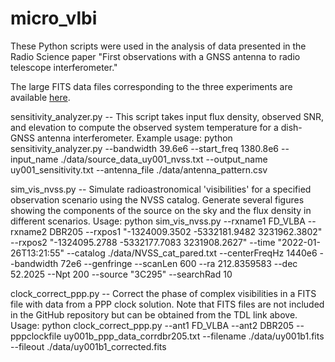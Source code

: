 # micro_vlbi
These Python scripts were used in the analysis of data presented in the Radio Science paper "First observations with a GNSS antenna to radio telescope interferometer."

The large FITS data files corresponding to the three experiments are available [here](https://dataverse.tdl.org/dataset.xhtml?persistentId=doi:10.18738/T8/VVN3VP).

sensitivity_analyzer.py -- This script takes input flux density, observed SNR, and elevation to compute the observed system temperature for a dish-GNSS antenna interferometer.
Example usage:
python sensitivity_analyzer.py --bandwidth 39.6e6  --start_freq 1380.8e6 --input_name ./data/source_data_uy001_nvss.txt --output_name uy001_sensitivity.txt --antenna_file ./data/antenna_pattern.csv


sim_vis_nvss.py -- Simulate radioastronomical 'visibilities' for a specified observation scenario using the NVSS catalog. Generate several figures showing the components of the source on the sky and the flux density in different scenarios.
Usage:
python sim_vis_nvss.py --rxname1 FD_VLBA --rxname2 DBR205 --rxpos1 "-1324009.3502 -5332181.9482 3231962.3802" --rxpos2 "-1324095.2788 -5332177.7083 3231908.2627" --time "2022-01-26T13:21:55" --catalog ./data/NVSS_cat_pared.txt --centerFreqHz 1440e6 --bandwidth 72e6 --genfringe --scanLen 600 --ra 212.8359583 --dec 52.2025 --Npt 200 --source "3C295" --searchRad 10


clock_correct_ppp.py -- Correct the phase of complex visibilities in a FITS file with data from a PPP clock solution. Note that FITS files are not included in the GitHub repository but can be obtained from the TDL link above.
Usage:
python clock_correct_ppp.py --ant1 FD_VLBA --ant2 DBR205 --pppclockfile uy001b_ppp_data_corrdbr205.txt  --filename ./data/uy001b1.fits --fileout ./data/uy001b1_corrected.fits
